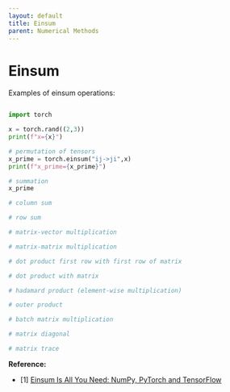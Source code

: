```yaml
---
layout: default
title: Einsum
parent: Numerical Methods
---
```

# Einsum

Examples of einsum operations: 


```python

import torch

x = torch.rand((2,3))
print(f"x={x}")

# permutation of tensors
x_prime = torch.einsum("ij->ji",x)
print(f"x_prime={x_prime}")

# summation 
x_prime 

# column sum

# row sum

# matrix-vector multiplication

# matrix-matrix multiplication

# dot product first row with first row of matrix

# dot product with matrix 

# hadamard product (element-wise multiplication)

# outer product

# batch matrix multiplication

# matrix diagonal

# matrix trace
```


**Reference:**
- [1] [Einsum Is All You Need: NumPy, PyTorch and TensorFlow](https://www.youtube.com/watch?v=pkVwUVEHmfI)
